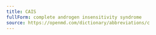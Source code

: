 ```yaml
---
title: CAIS
fullForm: complete androgen insensitivity syndrome
source: https://openmd.com/dictionary/abbreviations/c
---
```

